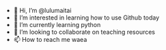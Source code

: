 - 👋 Hi, I’m @lulumaitai
- 👀 I’m interested in learning how to use Github today
- 🌱 I’m currently learning python
- 💞️ I’m looking to collaborate on teaching resources 
- 📫 How to reach me waea

<!---
lulumaitai/lulumaitai is a ✨ special ✨ repository because its `README.md` (this file) appears on your GitHub profile.
You can click the Preview link to take a look at your changes.
--->
